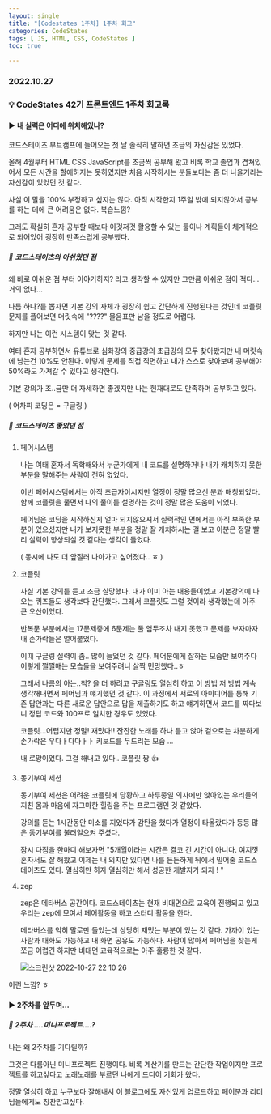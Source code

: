 ```yaml
---
layout: single
title: "[Codestates 1주차] 1주차 회고"
categories: CodeStates
tags: [ JS, HTML, CSS, CodeStates ]
toc: true

---
```


### 2022.10.27

### 💡  CodeStates 42기 프론트엔드 1주차 회고록 

#### ▶️ 내 실력은 어디에 위치해있나?  

 코드스테이츠 부트캠프에 들어오는 첫 날 솔직히 말하면 조금의 자신감은 있었다. 

올해 4월부터 HTML CSS JavaScript를 조금씩 공부해 왔고 비록 학교 졸업과 겹쳐있어서 모든 시간을 할애하지는 못하였지만 처음 시작하시는 분들보다는 좀 더 나을거라는 자신감이 있었던 것 같다. 

사실 이 말을 100% 부정하고 싶지는 않다. 아직 시작한지 1주일 밖에 되지않아서 공부를 하는 데에 큰 어려움은 없다. 복습느낌?

그래도 확실히 혼자 공부할 때보다 이것저것 활용할 수 있는 툴이나 계획들이 체계적으로 되어있어 굉장히 만족스럽게 공부했다. 

##### 📌  코드스테이츠의 아쉬웠던 점 

왜 바로 아쉬운 점 부터 이야기하지? 라고 생각할 수 있지만 그만큼 아쉬운 점이 적다... 거의 없다... 

나름 하나?를 뽑자면 기본 강의 자체가 굉장히 쉽고 간단하게 진행된다는 것인데 코플릿 문제를 풀어보면 머릿속에 "????" 물음표만 남을 정도로 어렵다. 

하지만 나는 이런 시스템이 맞는 것 같다. 

여태 혼자 공부하면서 유튜브로 심화강의 중급강의 초급강의 모두 찾아봤지만 내 머릿속에 남는건 10%도 안된다. 이렇게 문제를 직접 직면하고 내가 스스로 찾아보며 공부해야 50%라도 가져갈 수 있다고 생각한다. 

기본 강의가 조..금만 더 자세하면 좋겠지만 나는 현재대로도 만족하며 공부하고 있다. 

( 어차피 코딩은 = 구글링 )

##### 📌 코드스테이츠 좋았던 점 

1. 페어시스템 

   나는 여태 혼자서 독학해와서 누군가에게 내 코드를 설명하거나 내가 캐치하지 못한 부분을 말해주는 사람이 전혀 없었다. 

   이번 페어시스템에서는 아직 초급자이시지만 열정이 정말 많으신 분과 매칭되었다. 함께 코플릿을 풀면서 나의 풀이를 설명하는 것이 정말 많은 도움이 되었다. 

   페어님은 코딩을 시작하신지 얼마 되지않으셔서 실력적인 면에서는 아직 부족한 부분이 있으셨지만 내가 보지못한 부분을 정말 잘 캐치하시는 걸 보고 이분은 정말 빨리 실력이 향상되실 것 같다는 생각이 들었다.

   ( 동시에 나도 더 앞질러 나아가고 싶어졌다.. ㅎ )

2. 코플릿 

   사실 기본 강의를 듣고 조금 실망했다. 내가 이미 아는 내용들이었고 기본강의에 나오는 퀴즈들도 생각보다 간단했다. 그래서 코플릿도 그럴 것이라 생각했는데 아주 큰 오산이었다. 

   반복문 부분에서는 17문제중에 6문제는 풀 엄두조차 내지 못했고 문제를 보자마자 내 손가락들은 얼어붙었다. 

   이때 구글링 실력이 좀.. 많이 늘었던 것 같다. 페어분에게 잘하는 모습만 보여주다 이렇게 쩔쩔매는 모습들을 보여주려니 살짝 민망했다..ㅎ 

   그래서 나름의 아는..척? 을 더 하려고 구글링도 열심히 하고 이 방법 저 방법 계속 생각해내면서 페어님과 얘기했던 것 같다. 이 과정에서 서로의 아이디어를 통해 기존 답안과는 다른 새로운 답안으로 답을 제출하기도 하고 얘기하면서 코드를 짜다보니 정답 코드와 100프로 일치한 경우도 있었다. 

   코플릿...어렵지만 정말! 재밌다!! 잔잔한 노래를 하나 틀고 앉아 겉으로는 차분하게 손가락은 우다ㅏ다다ㅏㅏ 키보드를 두드리는 모습 ... 

   내 로망이었다. 그걸 해내고 있다.. 코플릿 짱 👍

3. 동기부여 세션 

   동기부여 세션은 어려운 코플릿에 당황하고 하루종일 의자에만 앉아있는 우리들의 지친 몸과 마음에 자그마한 힐링을 주는 프로그램인 것 같았다. 

   강의를 듣는 1시간동안 미소를 지었다가 감탄을 했다가 열정이 타올랐다가 등등 많은 동기부여를 불러일으켜 주셨다. 

   잠시 다짐을 한마디 해보자면 "5개월이라는 시간은 결코 긴 시간이 아니다. 여지껏 혼자서도 잘 해왔고 이제는 내 의지만 있다면 나를 든든하게 뒤에서 밀어줄 코드스테이츠도 있다. 열심히만 하자 열심히만 해서 성공한 개발자가 되자 ! "

4. zep

   zep은 메타버스 공간이다. 코드스테이츠는 현재 비대면으로 교육이 진행되고 있고 우리는 zep에 모여서 페어활동을 하고 스터디 활동을 한다. 

   메타버스를 익히 말로만 들었는데 상당히 재밌는 부분이 있는 것 같다. 가까이 있는 사람과 대화도 가능하고 내 화면 공유도 가능하다. 사람이 많아서 페어님을 찾는게 쪼금 어렵긴 하지만 비대면 교육적으로는 아주 훌륭한 것 같다. 

   ![스크린샷 2022-10-27 22 10 26](https://user-images.githubusercontent.com/104547038/198293786-abd3a93f-f877-4c38-b8dd-8dbbcb9ca46c.png)

이런 느낌? ㅎ



#### ▶️  2주차를 앞두며...

##### 📌 2주차 ....미니프로젝트....?

나는 왜 2주차를 기다릴까? 

그것은 다름아닌 미니프로젝트 진행이다. 비록 계산기를 만드는 간단한 작업이지만 프로젝트를 하고싶다고 노래노래를 부르던 나에게 드디어 기회가 왔다. 

정말 열심히 하고 누구보다 잘해내서 이 블로그에도 자신있게 업로드하고 페어분과 리더님들에게도 칭찬받고싶다. 

 

